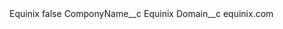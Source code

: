 <?xml version="1.0" encoding="UTF-8"?>
<CustomMetadata xmlns="http://soap.sforce.com/2006/04/metadata" xmlns:xsi="http://www.w3.org/2001/XMLSchema-instance" xmlns:xsd="http://www.w3.org/2001/XMLSchema">
    <label>Equinix</label>
    <protected>false</protected>
    <values>
        <field>ComponyName__c</field>
        <value xsi:type="xsd:string">Equinix</value>
    </values>
    <values>
        <field>Domain__c</field>
        <value xsi:type="xsd:string">equinix.com</value>
    </values>
</CustomMetadata>
